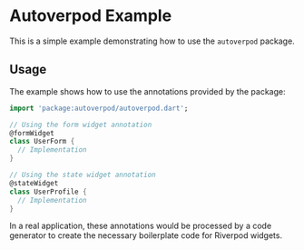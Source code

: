 # Autoverpod Example

This is a simple example demonstrating how to use the `autoverpod` package.

## Usage

The example shows how to use the annotations provided by the package:

```dart
import 'package:autoverpod/autoverpod.dart';

// Using the form widget annotation
@formWidget
class UserForm {
  // Implementation
}

// Using the state widget annotation
@stateWidget
class UserProfile {
  // Implementation
}
```

In a real application, these annotations would be processed by a code generator to create the necessary boilerplate code for Riverpod widgets. 